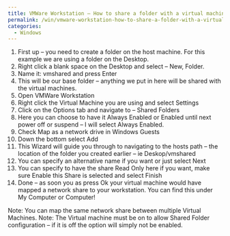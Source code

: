 ```yaml
---
title: VMWare Workstation – How to share a folder with a virtual machine
permalink: /win/vmware-workstation-how-to-share-a-folder-with-a-virtual-machine/
categories:
  - Windows
---
```

  1. First up – you need to create a folder on the host machine. For this example we are using a folder on the Desktop. 
  2. Right click a blank space on the Desktop and select – New, Folder. 
  3. Name it: vmshared and press Enter 
  4. This will be our base folder – anything we put in here will be shared with the virtual machines. 
  5. Open VMWare Workstation 
  6. Right click the Virtual Machine you are using and select Settings 
  7. Click on the Options tab and navigate to – Shared Folders 
 8. Here you can choose to have it Always Enabled or Enabled until next power off or suspend – I will select Always Enabled. 
 9. Check Map as a network drive in Windows Guests 
 10. Down the bottom select Add 
 11. This Wizard will guide you through to navigating to the hosts path – the location of the folder you created earlier – ie Deskop/vmshared 
 12. You can specify an alternative name if you want or just select Next 
 13. You can specify to have the share Read Only here if you want, make sure Enable this Share is selected and select Finish 
 14. Done – as soon you as press Ok your virtual machine would have mapped a network share to your workstation. You can find this under My Computer or Computer! 

Note: You can map the same network share between multiple Virtual Machines.
Note: The Virtual machine must be on to allow Shared Folder configuration – if it is off the option will simply not be enabled.
